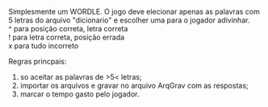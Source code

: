 Simplesmente um WORDLE. O jogo deve elecionar apenas as palavras com 5 letras do arquivo "dicionario" e escolher uma para o jogador adivinhar. <br>
^ para posição correta, letra correta
<br>
! para letra correta, posição errada
<br>
x para tudo incorreto
 
Regras princpais: 
1) so aceitar as palavras de >5< letras;
2) importar os arquivos e gravar no arquivo ArqGrav com as respostas;
3) marcar o tempo gasto pelo jogador.
